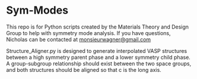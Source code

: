 # Sym-Modes

This repo is for Python scripts created by the Materials Theory and Design Group to help with symmetry mode analysis.
If you have questions, Nicholas can be contacted at monsieurwagner@gmail.com

Structure_Aligner.py is designed to generate interpolated VASP structures between a high symmetry parent phase and a lower symmetry child phase. A group-subgroup relationship should exist between the two space groups, and both structures should be aligned so that c is the long axis. 
